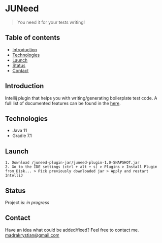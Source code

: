 # JUNeed
> You need it for your tests writing!

## Table of contents
* [Introduction](#introduction)
* [Technologies](#technologies)
* [Launch](#launch)
* [Status](#status)
* [Contact](#contact)

## Introduction
Intellij plugin that helps you with writing/generating boilerplate test code. 
A full list of documented features can be found in the [here](https://github.com/krystianmd/juneed-plugin/tree/main/features).

## Technologies
* Java 11
* Gradle 7.1

## Launch
```
1. Download /juneed-plugin-jar/juneed-plugin-1.0-SNAPSHOT.jar
2. Go to the IDE settings (ctrl + alt + s) > Plugins > Install Plugin from Disk... > Pick previously downloaded jar > Apply and restart IntelliJ
```

## Status
Project is: _in progress_

## Contact
Have an idea what could be added/fixed? Feel free to contact me. [madrakrystian@gmail.com](mailto:madrakrystian@gmail.com)
